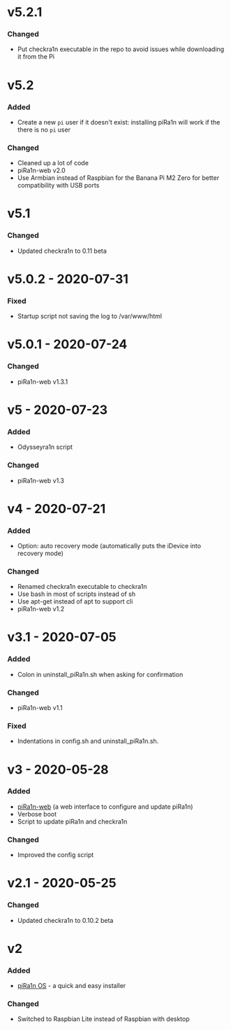 # v5.2.1
### Changed
- Put checkra1n executable in the repo to avoid issues while downloading it from the Pi

# v5.2
### Added
- Create a new `pi` user if it doesn't exist: installing piRa1n will work if the there is no `pi` user
### Changed
- Cleaned up a lot of code
- piRa1n-web v2.0
- Use Armbian instead of Raspbian for the Banana Pi M2 Zero for better compatibility with USB ports

# v5.1
### Changed
- Updated checkra1n to 0.11 beta

# v5.0.2 - 2020-07-31
### Fixed
- Startup script not saving the log to /var/www/html

# v5.0.1 - 2020-07-24
### Changed
- piRa1n-web v1.3.1

# v5 - 2020-07-23
### Added
- Odysseyra1n script
### Changed
- piRa1n-web v1.3

# v4 - 2020-07-21
### Added
- Option: auto recovery mode (automatically puts the iDevice into recovery mode)
### Changed
- Renamed checkra1n executable to checkra1n
- Use bash in most of scripts instead of sh
- Use apt-get instead of apt to support cli
- piRa1n-web v1.2

# v3.1 - 2020-07-05
### Added
- Colon in uninstall_piRa1n.sh when asking for confirmation
### Changed
- piRa1n-web v1.1
### Fixed
- Indentations in config.sh and uninstall_piRa1n.sh.

# v3 - 2020-05-28
### Added
- [piRa1n-web](https://github.com/raspberryenvoie/piRa1n-web) (a web interface to configure and update piRa1n)
- Verbose boot
- Script to update piRa1n and checkra1n
### Changed
- Improved the config script

# v2.1 - 2020-05-25
### Changed
- Updated checkra1n to 0.10.2 beta

# v2
### Added
- [piRa1n OS](https://github.com/raspberryenvoie/piRa1n-OS) - a quick and easy installer
### Changed
- Switched to Raspbian Lite instead of Raspbian with desktop
